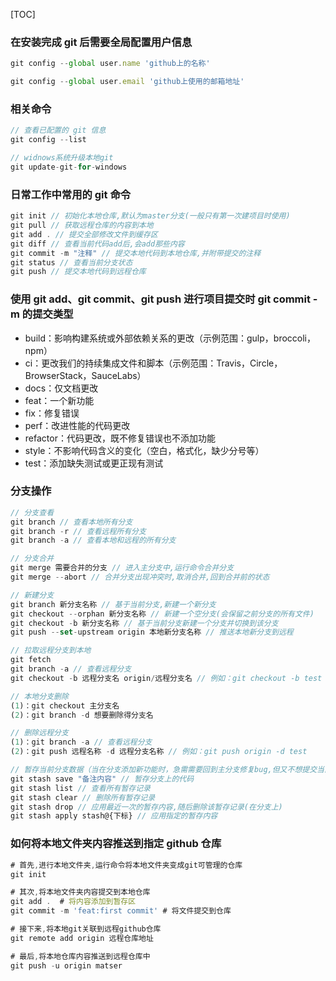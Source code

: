 [TOC]

### 在安装完成 git 后需要全局配置用户信息

```js
git config --global user.name 'github上的名称'

git config --global user.email 'github上使用的邮箱地址'
```

### 相关命令

```js
// 查看已配置的 git 信息
git config --list

// widnows系统升级本地git
git update-git-for-windows
```

### 日常工作中常用的 git 命令

```javascript
git init // 初始化本地仓库,默认为master分支(一般只有第一次建项目时使用)
git pull // 获取远程仓库的内容到本地
git add . // 提交全部修改文件到缓存区
git diff // 查看当前代码add后,会add那些内容
git commit -m "注释" // 提交本地代码到本地仓库,并附带提交的注释
git status // 查看当前分支状态
git push // 提交本地代码到远程仓库
```

### 使用 git add、git commit、git push 进行项目提交时 git commit -m 的提交类型

- build：影响构建系统或外部依赖关系的更改（示例范围：gulp，broccoli，npm）
- ci：更改我们的持续集成文件和脚本（示例范围：Travis，Circle，BrowserStack，SauceLabs）
- docs：仅文档更改
- feat：一个新功能
- fix：修复错误
- perf：改进性能的代码更改
- refactor：代码更改，既不修复错误也不添加功能
- style：不影响代码含义的变化（空白，格式化，缺少分号等）
- test：添加缺失测试或更正现有测试

### 分支操作

```javascript
// 分支查看
git branch // 查看本地所有分支
git branch -r // 查看远程所有分支
git branch -a // 查看本地和远程的所有分支

// 分支合并
git merge 需要合并的分支 // 进入主分支中,运行命令合并分支
git merge --abort // 合并分支出现冲突时,取消合并,回到合并前的状态

// 新建分支
git branch 新分支名称 // 基于当前分支,新建一个新分支
git checkout --orphan 新分支名称 // 新建一个空分支(会保留之前分支的所有文件)
git checkout -b 新分支名称 // 基于当前分支新建一个分支并切换到该分支
git push --set-upstream origin 本地新分支名称 // 推送本地新分支到远程

// 拉取远程分支到本地
git fetch
git branch -a // 查看远程分支
git checkout -b 远程分支名 origin/远程分支名 // 例如：git checkout -b test origin/test

// 本地分支删除
(1)：git checkout 主分支名
(2)：git branch -d 想要删除得分支名

// 删除远程分支
(1)：git branch -a // 查看远程分支
(2)：git push 远程名称 -d 远程分支名称 // 例如：git push origin -d test

// 暂存当前分支数据（当在分支添加新功能时，急需需要回到主分支修复bug,但又不想提交当前分支添加的功能代码）
git stash save "备注内容" // 暂存分支上的代码
git stash list // 查看所有暂存记录
git stash clear // 删除所有暂存记录
git stash drop // 应用最近一次的暂存内容,随后删除该暂存记录(在分支上)
git stash apply stash@{下标} // 应用指定的暂存内容
```

### 如何将本地文件夹内容推送到指定 github 仓库

```js
# 首先,进行本地文件夹,运行命令将本地文件夹变成git可管理的仓库
git init

# 其次,将本地文件夹内容提交到本地仓库
git add .  # 将内容添加到暂存区
git commit -m 'feat:first commit' # 将文件提交到仓库

# 接下来,将本地git关联到远程github仓库
git remote add origin 远程仓库地址

# 最后,将本地仓库内容推送到远程仓库中
git push -u origin matser
```
